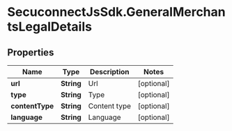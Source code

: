 # SecuconnectJsSdk.GeneralMerchantsLegalDetails

## Properties
Name | Type | Description | Notes
------------ | ------------- | ------------- | -------------
**url** | **String** | Url | [optional] 
**type** | **String** | Type | [optional] 
**contentType** | **String** | Content type | [optional] 
**language** | **String** | Language | [optional] 


